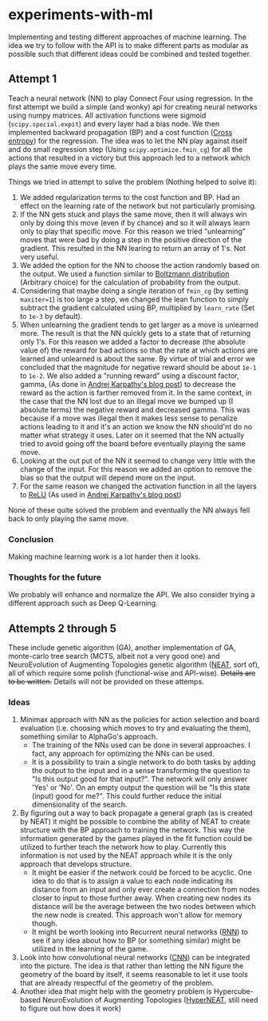# experiments-with-ml
Implementing and testing different approaches of machine learning.
The idea we try to follow with the API is to make different parts as modular as possible such that different ideas could be combined and tested together. 

## Attempt 1
Teach a neural network (NN) to play Connect Four using regression.
In the first attempt we build a simple (and wonky) api for creating neural networks using numpy matrices.
All activation functions were sigmoid (`scipy.special.expit`) and every layer had a bias node.
We then implemented backward propagation (BP) and a cost function ([Cross entropy](https://en.wikipedia.org/wiki/Cross_entropy)) for the regression.
The idea was to let the NN play against itself and do small regression step (Using `scipy.optimize.fmin_cg`) for all the actions that resulted in a victory but this approach led to a network which plays the same move every time.

Things we tried in attempt to solve the problem (Nothing helped to solve it):
1. We added regularization terms to the cost function and BP. Had an effect on the learning rate of the network but not particularly promising.
2. If the NN gets stuck and plays the same move, then it will always win only by doing this move (even if by chance) and so it will always learn only to play that specific move. For this reason we tried "unlearning" moves that were bad by doing a step in the positive direction of the gradient. This resulted in the NN learing to return an array of 1's. Not very useful.
3. We added the option for the NN to choose the action randomly based on the output. We used a function similar to [Boltzmann distribution](https://en.wikipedia.org/wiki/Boltzmann_distribution) (Arbitrary choice) for the calculation of probability from the output.
4. Considering that maybe doing a single iteration of `fmin_cg` (by setting `maxiter=1`) is too large a step, we changed the lean function to simply subtract the gradient calculated using BP, multiplied by `learn_rate` (Set to `1e-3` by default).
5. When unlearning the gradient tends to get larger as a move is unlearned more. The result is that the NN quickly gets to a state that of returning only 1's. For this reason we added a factor to decrease (the absolute value of) the reward for bad actions so that the rate at which actions are learned and unlearned is about the same. By virtue of trial and error we concluded that the magnitude for negative reward should be about `1e-1` to `1e-2`. We also added a "running reward" using a discount factor, gamma, (As done in [Andrej Karpathy's blog post](http://karpathy.github.io/2016/05/31/rl/)) to decrease the reward as the action is farther removed from it. In the same context, in the case that the NN lost due to an illegal move we bumped up (I absolute terms) the negative reward and decreased gamma. This was because if a move was illegal then it makes less sense to penalize actions leading to it and it's an action we know the NN should'nt do no matter what strategy it uses. Later on it seemed that the NN actually tried to avoid going off the board before eventually playing the same move.
6. Looking at the out put of the NN it seemed to change very little with the change of the input. For this reason we added an option to remove the bias so that the output will depend more on the input.
7. For the same reason we changed the activation function in all the layers to [ReLU](https://en.wikipedia.org/wiki/Rectifier_(neural_networks)) (As used in [Andrej Karpathy's blog post](http://karpathy.github.io/2016/05/31/rl/))

None of these quite solved the problem and eventually the NN always fell back to only playing the same move.

### Conclusion
Making machine learning work is a lot harder then it looks.

### Thoughts for the future
We probably will enhance and normalize the API.
We also consider trying a different approach such as Deep Q-Learning.

## Attempts 2 through 5
These include genetic algorithm (GA), another implementation of GA, monte-carlo tree search (MCTS, albeit not a very good one) and NeuroEvolution of Augmenting Topologies genetic algorithm ([NEAT](http://nn.cs.utexas.edu/?neat), sort of), all of which require some polish (functional-wise and API-wise).
~~Details are to be written.~~ Details will not be provided on these attemps.

### Ideas
1. Minimax approach with NN as the policies for action selection and board evaluation (i.e. choosing which moves to try and evaluating the them), something similar to AlphaGo's approach.
    * The training of the NNs used can be done in several approaches. I fact, any approach for optimizing the NNs can be used.
    * It is a possibility to train a single network to do both tasks by adding the output to the input and in a sense transforming the question to "Is this output good for that input?". The network will only answer 'Yes' or 'No'. On an empty output the question will be "Is this state (input) good for me?".
        This could further reduce the initial dimensionality of the search.
2. By figuring out a way to back propagate a general graph (as is created by NEAT) it might be possible to combine the ability of NEAT to create structure with the BP approach to training the network. This way the information generated by the games played in the fit function could be utilized to further teach the network how to play. Currently this information is not used by the NEAT approach while it is the only approach that develops structure. 
    * It might be easier if the network could be forced to be acyclic. One idea to do that is to assign a value to each node indicating its distance from an input and only ever create a connection from nodes closer to input to those further away. When creating new nodes its distance will be the average between the two nodes between which the new node is created. This approach won't allow for memory though.
    * It might be worth looking into Recurrent neural networks ([RNN](http://karpathy.github.io/2015/05/21/rnn-effectiveness/)) to see if any idea about how to BP (or something similar) might be utilized in the learning of the game.
3. Look into how convolutional neural networks ([CNN](http://cs231n.github.io/convolutional-networks/)) can be integrated into the picture. The idea is that rather than letting the NN figure the geometry of the board by itself, it seems reasonable to let it use tools that are already respectful of the geometry of the problem.
4. Another idea that might help with the geometry problem is Hypercube-based NeuroEvolution of Augmenting Topologies ([HyperNEAT](http://eplex.cs.ucf.edu/hyperNEATpage/), still need to figure out how does it work)
